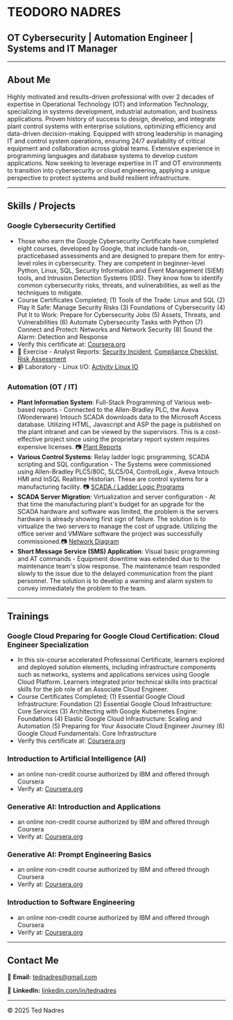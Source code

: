 # TEODORO NADRES

## **OT Cybersecurity | Automation Engineer | Systems and IT Manager**

---

## About Me
Highly motivated and results-driven professional with over 2 decades of expertise in Operational Technology (OT) and Information Technology, specializing in systems development, industrial automation, and business applications. Proven history of success to design, develop, and integrate plant control systems with enterprise solutions, optimizing efficiency and data-driven decision-making. Equipped with strong leadership in managing IT and control system operations, ensuring 24/7 availability of critical equipment and collaboration across global teams. Extensive experience in programming languages and database systems to develop custom applications. Now seeking to leverage expertise in IT and OT environments to transition into cybersecurity or cloud engineering, applying a unique perspective to protect systems and build resilient infrastructure.


---


## Skills / Projects
### Google Cybersecurity Certified
- Those who earn the Google Cybersecurity Certificate have completed
eight courses, developed by Google, that include hands-on, practicebased assessments and are designed to prepare them for entry-level
roles in cybersecurity. They are competent in beginner-level Python,
Linux, SQL, Security Information and Event Management (SIEM) tools,
and Intrusion Detection Systems (IDS). They know how to identify
common cybersecurity risks, threats, and vulnerabilities, as well as the
techniques to mitigate.
- Course Certificates Completed;
(1) Tools of the Trade: Linux and SQL
(2) Play It Safe: Manage Security Risks
(3) Foundations of Cybersecurity
(4) Put It to Work: Prepare for Cybersecurity Jobs
(5) Assets, Threats, and Vulnerabilities
(6) Automate Cybersecurity Tasks with Python
(7) Connect and Protect: Networks and Network Security
(8) Sound the Alarm: Detection and Response
- Verify this certificate at: [Coursera.org](https://coursera.org/verify/professional-cert/XSUI8TOQSEMU)
- 📄 Exercise - Analyst Reports: [Security Incident,](https://drive.google.com/file/d/1SUirHCpjKH6HbuM7nPa0lb_ki443RUC1/view?usp=drive_link) [Compliance Checklist,](https://drive.google.com/file/d/1SUirHCpjKH6HbuM7nPa0lb_ki443RUC1/view?usp=drive_link) [Risk Assessment](https://drive.google.com/file/d/1SUirHCpjKH6HbuM7nPa0lb_ki443RUC1/view?usp=drive_link)
- 📹 Laboratory - Linux I/O: [Activity Linux IO](https://drive.google.com/file/d/1SwEOWPS6pxgpAJK2eRPFQWuoDC9i9VND/view?usp=drive_link)
  
### Automation (OT / IT)
- **Plant Information System**: Full-Stack Programming of Various web-based reports - Connected to the Allen-Bradley PLC, the Aveva (Wonderware) Intouch SCADA downloads data to the Microsoft Access database. Utilizing HTML, Javascript and ASP the page is published on the plant intranet and can be viewed by the supervisors. This is a cost-effective project since using the proprietary report system requires expensive licenses. 📷 [Plant Reports](https://drive.google.com/file/d/1t4a3GVH8YI3ot_EorpwQ1Pfvgt6tiZSK/view?usp=drive_link)
- **Various Control Systems**: Relay ladder logic programming, SCADA scripting and SQL configuration - The Systems were commissioned using Allen-Bradley PLC5/80C, SLC5/04, ControlLogix , Aveva Intouch HMI and InSQL Realtime Historian. These are control systems for a manufacturing facility. 📷 [SCADA / Ladder Logic Programs](https://drive.google.com/file/d/1cv0vzFkQk5QDdNg126vAUqGn0hX8cgOd/view?usp=drive_link)
- **SCADA Server Migration**: Virtualization and server configuration - At that time the manufacturing plant's budget for an upgrade for the SCADA hardware and software was limited, the problem is the servers hardware is already showing first sign of failure. The solution is to virtualize the two servers to manage the cost of upgrade. Utilizing the office server and VMWare software the project was successfully commissioned.📷 [Network Diagram](https://drive.google.com/file/d/1cv0vzFkQk5QDdNg126vAUqGn0hX8cgOd/view?usp=drive_link)
- **Short Message Service (SMS) Application**: Visual basic programming and AT commands - Equipment downtime was extended due to the maintenance team's slow response. The maintenance team responded slowly to the issue due to the delayed communication from the plant personnel. The solution is to develop a warning and alarm system to convey immediately the problem to the team. 

---


## Trainings
### Google Cloud Preparing for Google Cloud Certification: Cloud Engineer Specialization
- In this six-course accelerated Professional Certificate, learners
explored and deployed solution elements, including infrastructure
components such as networks, systems and applications services
using Google Cloud Platform. Learners integrated prior technical skills
into practical skills for the job role of an Associate Cloud Engineer.
- Course Certificates Completed;
(1) Essential Google Cloud Infrastructure: Foundation
(2) Essential Google Cloud Infrastructure: Core Services
(3) Architecting with Google Kubernetes Engine: Foundations
(4) Elastic Google Cloud Infrastructure: Scaling and Automation
(5) Preparing for Your Associate Cloud Engineer Journey
(6) Google Cloud Fundamentals: Core Infrastructure
- Verify this certificate at: [Coursera.org](https://coursera.org/verify/professional-cert/Y6WC66VELHAT)
  
### Introduction to Artificial Intelligence (AI)
- an online non-credit course authorized by IBM and offered through Coursera
- Verify at: [Coursera.org](https://coursera.org/verify/6BZ8MWYIFK9J)

### Generative AI: Introduction and Applications
- an online non-credit course authorized by IBM and offered through Coursera
- Verify at: [Coursera.org](https://coursera.org/verify/1JKFB1WD1IYQ)

### Generative AI: Prompt Engineering Basics
- an online non-credit course authorized by IBM and offered through Coursera
- Verify at: [Coursera.org](https://coursera.org/verify/M6QJCC5WLIQ1)

### Introduction to Software Engineering
- an online non-credit course authorized by IBM and offered through Coursera
- Verify at: [Coursera.org](https://coursera.org/verify/9I6Z2D10K2LQ)


---


## Contact Me
📧 **Email:** [tednadres@gmail.com](mailto:tednadres@gmail.com)

🔗 **LinkedIn:** [linkedin.com/in/tednadres](https://www.linkedin.com/in/ted-nadres-5892291a4)

---

&copy; 2025 Ted Nadres

